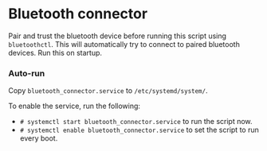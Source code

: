 # Bluetooth connector
Pair and trust the bluetooth device before running this script using ``bluetoothctl``.
This will automatically try to connect to paired bluetooth devices.
Run this on startup.

### Auto-run
Copy `bluetooth_connector.service` to `/etc/systemd/system/`.

To enable the service, run the following: 

* `# systemctl start bluetooth_connector.service` to run the script now.
* `# systemctl enable bluetooth_connector.service` to set the script to run every boot.